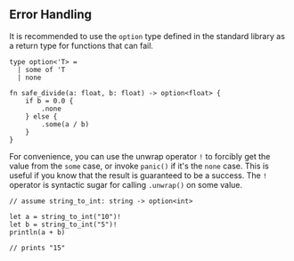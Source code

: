 ## Error Handling

It is recommended to use the `option` type defined in the standard library as a return type for functions that can fail.

```
type option<'T> =
  | some of 'T
  | none
```

```
fn safe_divide(a: float, b: float) -> option<float> {
    if b = 0.0 {
        .none
    } else {
        .some(a / b)
    }
}
```

For convenience, you can use the unwrap operator `!` to forcibly get the value from the `some` case, or invoke `panic()`
if it's the `none` case. This is useful if you know that the result is guaranteed to be a success.
The `!` operator is syntactic sugar for calling `.unwrap()` on some value.

```
// assume string_to_int: string -> option<int>

let a = string_to_int("10")!
let b = string_to_int("5")!
println(a + b)

// prints "15"
```
